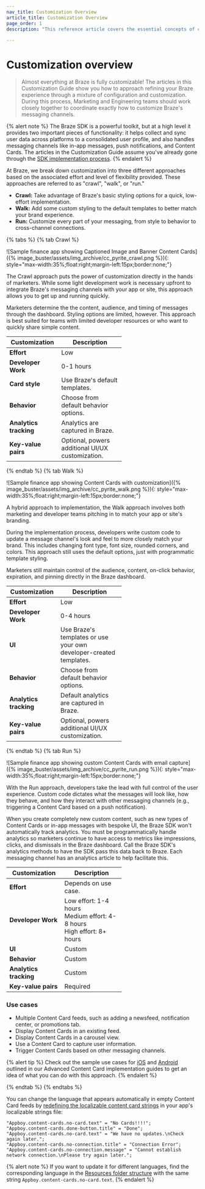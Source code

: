 ```yaml
---
nav_title: Customization Overview
article_title: Customization Overview
page_order: 1
description: "This reference article covers the essential concepts of customizing and extending the SDK messaging channels."
  
---
```


# Customization overview

> Almost everything at Braze is fully customizable! The articles in this Customization Guide show you how to approach refining your Braze experience through a mixture of configuration and customization. During this process, Marketing and Engineering teams should work closely together to coordinate exactly how to customize Braze's messaging channels.

{% alert note %}
The Braze SDK is a powerful toolkit, but at a high level it provides two important pieces of functionality: it helps collect and sync user data across platforms to a consolidated user profile, and also handles messaging channels like in-app messages, push notifications, and Content Cards. The articles in the Customization Guide assume you've already gone through the [SDK implementation process]({{site.baseurl}}/developer_guide/home).
{% endalert %}

At Braze, we break down customization into three different approaches based on the associated effort and level of flexibility provided. These approaches are referred to as "crawl", "walk", or "run."

- **Crawl:** Take advantage of Braze's basic styling options for a quick, low-effort implementation.
- **Walk:** Add some custom styling to the default templates to better match your brand experience.
- **Run:** Customize every part of your messaging, from style to behavior to cross-channel connections.

<style>
table {
  width: 60%;
}
table td {
    word-break: break-word;
}
</style>

{% tabs %}
{% tab Crawl %}

![Sample finance app showing Captioned Image and Banner Content Cards]({% image_buster/assets/img_archive/cc_pyrite_crawl.png %}){: style="max-width:35%;float:right;margin-left:15px;border:none;"}

The Crawl approach puts the power of customization directly in the hands of marketers. While some light development work is necessary upfront to integrate Braze's messaging channels with your app or site, this approach allows you to get up and running quickly. 

Marketers determine the the content, audience, and timing of messages through the dashboard. Styling options are limited, however. This approach is best suited for teams with limited developer resources or who want to quickly share simple content. 

<table>
<thead>
  <tr>
    <th>Customization</th>
    <th>Description</th>
  </tr>
</thead>
<tbody>
  <tr>
    <td><b>Effort</b></td>
    <td>Low</td>
  </tr>
    <tr>
    <td><b>Developer Work</b></td>
    <td>0-1 hours</td>
  </tr>
  <tr>
    <td><b>Card style</b></td>
    <td>Use Braze's default templates.</td>
  </tr>
  <tr>
    <td><b>Behavior</b></td>
    <td>Choose from default behavior options.</td>
  </tr>
  <tr>
    <td><b>Analytics tracking</b></td>
    <td>Analytics are captured in Braze.</td>
  </tr>
  <tr>
    <td><b>Key-value pairs</b></td>
    <td>Optional, powers additional UI/UX customization.</td>
  </tr>
</tbody>
</table>

{% endtab %}
{% tab Walk %}

![Sample finance app showing Content Cards with customization]({% image_buster/assets/img_archive/cc_pyrite_walk.png %}){: style="max-width:35%;float:right;margin-left:15px;border:none;"}

A hybrid approach to implementation, the Walk approach involves both marketing and developer teams pitching in to match your app or site's branding. 

During the implementation process, developers write custom code to update a message channel's look and feel to more closely match your brand. This includes changing font type, font size, rounded corners, and colors. This approach still uses the default options, just with programmatic template styling.

Marketers still maintain control of the audience, content, on-click behavior, expiration, and pinning directly in the Braze dashboard.

<table>
<thead>
  <tr>
    <th>Customization</th>
    <th>Description</th>
  </tr>
</thead>
<tbody>
  <tr>
    <td><b>Effort</b></td>
    <td>Low</td>
  </tr>
    <tr>
    <td><b>Developer Work</b></td>
    <td>0-4 hours</td>
  </tr>
  <tr>
    <td><b>UI</b></td>
    <td>Use Braze's templates or use your own developer-created templates.</td>
  </tr>
  <tr>
    <td><b>Behavior</b></td>
    <td>Choose from default behavior options.</td>
  </tr>
  <tr>
    <td><b>Analytics tracking</b></td>
    <td>Default analytics are captured in Braze.</td>
  </tr>
  <tr>
    <td><b>Key-value pairs</b></td>
    <td>Optional, powers additional UI/UX customization.</td>
  </tr>
</tbody>
</table>

{% endtab %}
{% tab Run %}

![Sample finance app showing custom Content Cards with email capture]({% image_buster/assets/img_archive/cc_pyrite_run.png %}){: style="max-width:35%;float:right;margin-left:15px;border:none;"}

With the Run approach, developers take the lead with full control of the user experience. Custom code dictates what the messages will look like, how they behave, and how they interact with other messaging channels (e.g., triggering a Content Card based on a push notification). 

When you create completely new custom content, such as new types of Content Cards or in-app messages with bespoke UI, the Braze SDK won't automatically track analytics. You must be programmatically handle analytics so marketers continue to have access to metrics like impressions, clicks, and dismissals in the Braze dashboard. Call the Braze SDK's analytics methods to have the SDK pass this data back to Braze. Each messaging channel has an analytics article to help facilitate this.

<table>
<thead>
  <tr>
    <th>Customization</th>
    <th>Description</th>
  </tr>
</thead>
<tbody>
  <tr>
    <td><b>Effort</b></td>
    <td>Depends on use case.</td>
  </tr>
    <tr>
    <td><b>Developer Work</b></td>
    <td>Low effort: 1-4 hours<br>Medium effort: 4-8 hours<br>High effort: 8+ hours</td>
  </tr>
  <tr>
    <td><b>UI</b></td>
    <td>Custom</td>
  </tr>
  <tr>
    <td><b>Behavior</b></td>
    <td>Custom</td>
  </tr>
  <tr>
    <td><b>Analytics tracking</b></td>
    <td>Custom</td>
  </tr>
  <tr>
    <td><b>Key-value pairs</b></td>
    <td>Required</td>
  </tr>
</tbody>
</table>

### Use cases

- Multiple Content Card feeds, such as adding a newsfeed, notification center, or promotions tab.
- Display Content Cards in an existing feed.
- Display Content Cards in a carousel view.
- Use a Content Card to capture user information.
- Trigger Content Cards based on other messaging channels.

{% alert tip %}
Check out the sample use cases for [iOS]({{site.baseurl}}/developer_guide/platform_integration_guides/swift/content_cards/implementation_guide/) and [Android]({{site.baseurl}}/developer_guide/platform_integration_guides/android/content_cards/implementation_guide/#sample-use-cases) outlined in our Advanced Content Card implementation guides to get an idea of what you can do with this approach.
{% endalert %}

{% endtab %}
{% endtabs %}


You can change the language that appears automatically in empty Content Card feeds by [redefining the localizable content card strings](https://github.com/Appboy/appboy-ios-sdk/blob/3cca65b06f66085f5bc7c8e1ad267bf8bb1f0da7/AppboyUI/ABKContentCards/Resources/en.lproj/AppboyContentCardsLocalizable.strings) in your app's localizable strings file: 
```
"Appboy.content-cards.no-card.text" = "No Cards!!!!";
"Appboy.content-cards.done-button.title" = "Done";
"Appboy.content-cards.no-card.text" = "We have no updates.\nCheck again later.";
"Appboy.content-cards.no-connection.title" = "Connection Error";
"Appboy.content-cards.no-connection.message" = "Cannot establish network connection.\nPlease try again later.";
```
{% alert note %}
If you want to update it for different languages, find the corresponding language in the [Resources folder structure](https://github.com/Appboy/appboy-ios-sdk/tree/3cca65b06f66085f5bc7c8e1ad267bf8bb1f0da7/AppboyUI/ABKContentCards/Resources) with the same string `Appboy.content-cards.no-card.text`.
{% endalert %}


[1]: {{site.baseurl}}/developer_guide/platform_integration_guides/android/content_cards/customization/custom_styling/
[2]: {{site.baseurl}}/developer_guide/platform_integration_guides/swift/content_cards/customization/customizing_feed/
[3]: {{site.baseurl}}/developer_guide/platform_integration_guides/web/content_cards/customization/custom_ui/
